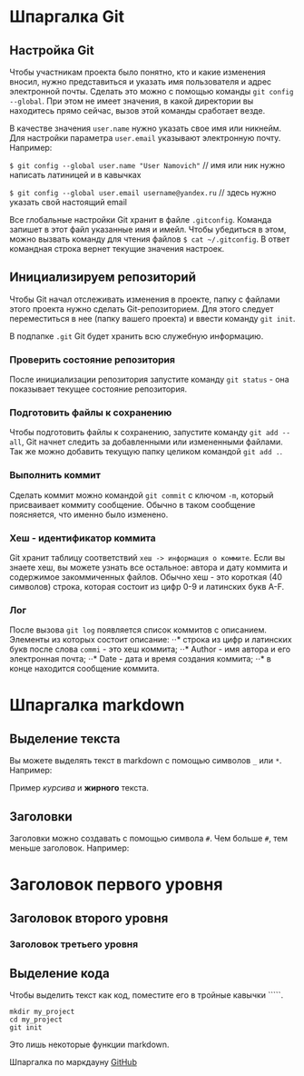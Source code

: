 # Шпаргалка Git

## Настройка Git

Чтобы участникам проекта было понятно, кто и какие изменения вносил, нужно представиться
и указать имя пользователя и адрес электронной почты.
Сделать это можно с помощью команды `git config --global`.
При этом не имеет значения, в какой директории вы находитесь прямо сейчас, вызов этой команды сработает везде.

В качестве значения `user.name` нужно указать свое имя или никнейм.
Для настройки параметра `user.email` указывают электронную почту. Например:

`$ git config --global user.name "User Namovich"`
// имя или ник нужно написать латиницей и в кавычках

`$ git config --global user.email username@yandex.ru`
// здесь нужно указать свой настоящий email

Все глобальные настройки Git хранит в файле `.gitconfig`. Команда запишет в этот файл указанные имя и имейл.
Чтобы убедиться в этом, можно вызвать команду для чтения файлов `$ cat ~/.gitconfig`.
В ответ командная строка вернет текущие значения настроек.

## Инициализируем репозиторий

Чтобы Git начал отслеживать изменения в проекте, папку с файлами этого проекта нужно сделать Git-репозиторием.
Для этого следует переместиться в нее (папку вашего проекта) и ввести команду `git init`.

В подпапке `.git` Git будет хранить всю служебную информацию.

### Проверить состояние репозитория

После инициализации репозитория запустите команду `git status` - она показывает текущее состояние репозитория.

### Подготовить файлы к сохранению

Чтобы подготовить файлы к сохранению, запустите команду `git add --all`, Git начнет следить за добавленными или измененными файлами. Так же можно добавить текущую папку целиком командой `git add .`.

### Выполнить коммит

Сделать коммит можно командой `git commit` с ключом `-m`, который присваивает коммиту сообщение.
Обычно в таком сообщение поясняется, что именно было изменено.

### Хеш - идентификатор коммита

Git хранит таблицу соответствий `хеш -> информация о коммите`. Если вы знаете хеш, вы можете узнать все остальное: автора и дату коммита и содержимое закоммиченных файлов.
Обычно хеш - это короткая (40 символов) строка, которая состоит из цифр 0-9 и латинских букв A-F.

### Лог

После вызова `git log` появляется список коммитов с описанием.
Элементы из которых состоит описание:
⋅⋅* строка из цифр и латинских букв после слова `commi` - это хеш коммита;
⋅⋅* Author - имя автора и его электронная почта;
⋅⋅* Date - дата и время создания коммита;
⋅⋅* в конце находится сообщение коммита.

# Шпаргалка markdown

## Выделение текста

Вы можете выделять текст в markdown с помощью символов `_` или `*`. Например:

Пример _курсива_ и **жирного** текста.

## Заголовки

Заголовки можно создавать с помощью символа `#`. Чем больше `#`, тем меньше заголовок. Например:

# Заголовок первого уровня

## Заголовок второго уровня

### Заголовок третьего уровня

## Выделение кода

Чтобы выделить текст как код, поместите его в тройные кавычки `````.

```
mkdir my_project
cd my_project
git init
```

Это лишь некоторые функции markdown.

Шпаргалка по маркдауну [GitHub](https://gist.github.com/fomvasss/8dd8cd7f88c67a4e3727f9d39224a84c)
